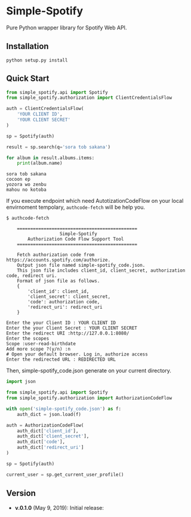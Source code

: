 # Simple-Spotify

Pure Python wrapper library for Spotify Web API.


## Installation

```
python setup.py install
```

## Quick Start

```python
from simple_spotify.api import Spotify
from simple_spotify.authorization import ClientCredentialsFlow

auth = ClientCredentialsFlow(
    'YOUR CLIENT ID',
    'YOUR CLIENT SECRET'
)

sp = Spotify(auth)

result = sp.search(q='sora tob sakana')

for album in result.albums.items:
    print(album.name)
```

```
sora tob sakana
cocoon ep
yozora wo zenbu
mahou no kotoba
```

If you execute endpoint which need AutotizationCodeFlow on your local envirnoment tempolary, 
`authcode-fetch` will be help you.

```
$ authcode-fetch

    =============================================
                    Simple-Spotify
        Authorization Code Flow Support Tool
    =============================================

    Fetch authorization code from https://accounts.spotify.com/authorize.
    Output json file named simple-spotify_code.json.
    This json file includes client_id, client_secret, authorization code, redirect uri.
    Format of json file as follows.
    {
        'client_id': client_id,
        'client_secret': client_secret,
        'code': authorization code,
        'redirect_uri': redirect_uri
    }

Enter the your Client ID : YOUR CLIENT ID
Enter the your Client Secret : YOUR CLIENT SECRET
Enter the redirect URI :http://127.0.0.1:8080/
Enter the scopes
Scope :user-read-birthdate
Add more scope ?(y/n) :n
# Open your default browser. Log in, authorize access
Enter the redirected URL : REDIRECTED URL
```

Then, simple-spotify_code.json generate on your current directory.

```python
import json

from simple_spotify.api import Spotify
from simple_spotify.authorization import AuthorizationCodeFlow

with open('simple-spotify_code.json') as f:
    auth_dict = json.load(f)

auth = AuthorizationCodeFlow(
    auth_dict['client_id'],
    auth_dict['client_secret'],
    auth_dict['code'],
    auth_dict['redirect_uri']
)

sp = Spotify(auth)

current_user = sp.get_current_user_profile()

```

## Version

-  **v.0.1.0** (May 9, 2019): Initial release: 

